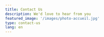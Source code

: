```yaml
---
title: Contact Us
description: We'd love to hear from you
featured_image: '/images/photo-accueil.jpg'
type: contact-us
lang: en
---
```

